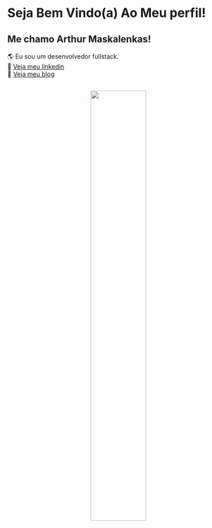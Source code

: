 # Seja Bem Vindo(a) Ao Meu perfil!

## Me chamo Arthur Maskalenkas!

🌎 Eu sou um desenvolvedor fullstack.
</br>
💼 <a href="https://www.linkedin.com/in/arthur-maskalenkas-915431214/">Veja meu linkedin</a>
<br/>
📲  <a href="https://maskalenkas.dev/">Veja meu blog</a>
</br>

##
<p align="center" width="100%">
    <img width= "50%" src="http://github-readme-streak-stats.herokuapp.com?user=arthur-maskalenkas&theme=gotham&hide_border=true" width="450"/>
</p> 
